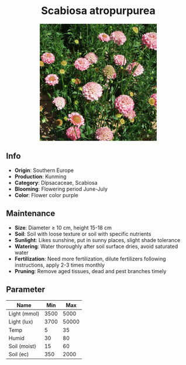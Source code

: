 <h1 align='center'>Scabiosa atropurpurea</h1>
<p align="center">
    <img 
        align='center'
        width='320'
        src="../images/scabiosa atropurpurea.png" 
        alt='Scabiosa atropurpurea' />
</p>

## Info

 - **Origin**: Southern Europe
 - **Production**: Kunming
 - **Category**: Dipsacaceae, Scabiosa
 - **Blooming**: Flowering period June-July
 - **Color**: Flower color purple

## Maintenance

 - **Size**: Diameter ≥ 10 cm, height 15-18 cm
 - **Soil**: Soil with loose texture or soil with specific nutrients
 - **Sunlight**: Likes sunshine, put in sunny places, slight shade tolerance
 - **Watering**: Water thoroughly after soil surface dries, avoid saturated water
 - **Fertilization**: Need more fertilization, dilute fertilizers following instructions, apply 2-3 times monthly
 - **Pruning**: Remove aged tissues, dead and pest branches timely

## Parameter

| Name         | Min  | Max   |
|--------------|------|-------|
| Light (mmol) | 3500 | 5000  |
| Light (lux)  | 3700 | 50000 |
| Temp         | 5    | 35    |
| Humid        | 30   | 80    |
| Soil (moist) | 15   | 60    |
| Soil (ec)    | 350  | 2000  |